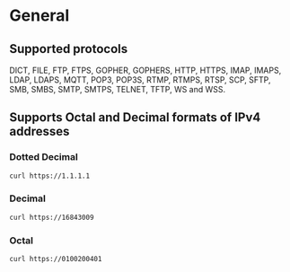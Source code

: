 # General

## Supported protocols
DICT, FILE, FTP, FTPS, GOPHER, GOPHERS, HTTP, HTTPS, IMAP, IMAPS, LDAP, LDAPS, MQTT, POP3, POP3S, RTMP, RTMPS, RTSP, SCP, SFTP, SMB, SMBS, SMTP, SMTPS, TELNET, TFTP, WS and WSS.

## Supports Octal and Decimal formats of IPv4 addresses
### Dotted Decimal
```sh
curl https://1.1.1.1
```

### Decimal
```sh
curl https://16843009
```

### Octal
```sh
curl https://0100200401
```
